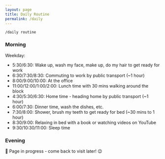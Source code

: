 ```yaml
---
layout: page
title: Daily Routine
permalink: /daily
---
```


`/daily routine`

### Morning

Weekday:
- 5:30/6:30: Wake up, wash my face, make up, do my hair to get ready for work
- 6:30/7:30/8:30: Commuting to work by public transport (~1 hour)
- 8:00/9:00/10:00: At the office
- 11:00/12:00/1:00/2:00: Lunch time with 30 mins walking around the block
- 4:30/5:30/6:30: Home time - heading home by public transport (~1 hour)
- 6:00/7:30: Dinner time, wash the dishes, etc.
- 7:30/8:00: Shower, brush my teeth to get ready for bed (~30 mins to 1 hour)
- 8:30/9:00: Relaxing in bed with a book or watching videos on YouTube
- 9:30/10:30/11:00: Sleep time

### Evening


🚧 Page in progress - come back to visit later! 😉


<style>
  .wrapper {
    max-width: 58em;
  }
</style>